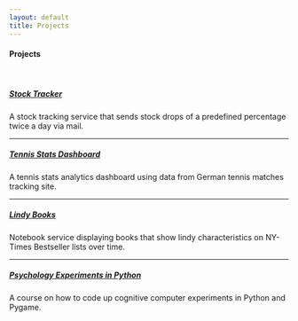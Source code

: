 ```yaml
---
layout: default
title: Projects
---
```


#### **Projects**
<br>

<h5><a href="https://github.com/imarevic/stock_tracker" target="_blank"><strong><i>Stock Tracker</i></strong></a></h5>
A stock tracking service that sends stock drops of a predefined percentage twice a day via mail.

---

<h5><a href="https://github.com/imarevic/mbp_analytics" target="_blank"><strong><i>Tennis Stats Dashboard</i></strong></a></h5>
A tennis stats analytics dashboard using data from German tennis matches tracking site.

---

<h5><a href="https://github.com/imarevic/lindy_books" target="_blank"><strong><i>Lindy Books</i></strong></a></h5>
Notebook service displaying books that show lindy characteristics on NY-Times Bestseller lists over time.

---

<h5><a href="https://github.com/imarevic/psy_python_course" target="_blank"><strong><i>Psychology Experiments in Python</i></strong></a></h5>
A course on how to code up cognitive computer experiments in Python and Pygame.
